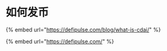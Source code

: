 # 如何发币

{% embed url="https://defipulse.com/blog/what-is-cdai/" %}

{% embed url="https://defipulse.com/" %}

